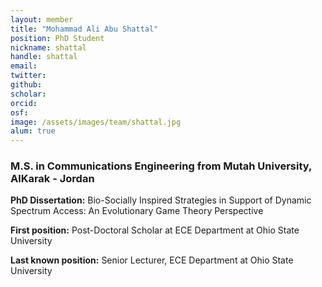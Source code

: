 ```yaml
---
layout: member
title: "Mohammad Ali Abu Shattal"
position: PhD Student
nickname: shattal
handle: shattal 
email: 
twitter:
github: 
scholar: 
orcid:
osf: 
image: /assets/images/team/shattal.jpg
alum: true
---
```


### M.S. in Communications Engineering from Mutah University, AlKarak - Jordan

__PhD Dissertation:__  Bio-Socially Inspired Strategies in Support of Dynamic Spectrum Access: An Evolutionary Game Theory Perspective

__First position:__ Post-Doctoral Scholar at ECE Department at Ohio State University

__Last known position:__ Senior Lecturer, ECE Department at Ohio State University